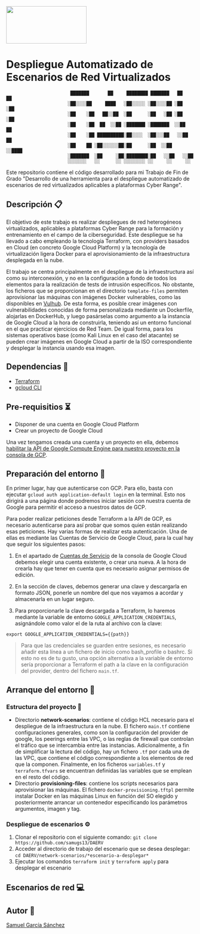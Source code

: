 <img src="https://user-images.githubusercontent.com/78796980/168422761-4be1d1b5-c065-4f44-86d7-44d346971897.png" width="215" height="100">


# Despliegue Automatizado de Escenarios de Red Virtualizados


                            ███████       ██     ████████ ███████   ██      ██
                           ░██░░░░██     ████   ░██░░░░░ ░██░░░░██ ░██     ░██
                           ░██    ░██   ██░░██  ░██      ░██   ░██ ░██     ░██
                           ░██    ░██  ██  ░░██ ░███████ ░███████  ░░██    ██
                           ░██    ░██ ██████████░██░░░░  ░██░░░██   ░░██  ██
                           ░██    ██ ░██░░░░░░██░██      ░██  ░░██   ░░████
                           ░███████  ░██     ░██░████████░██   ░░██   ░░██
                           ░░░░░░░   ░░      ░░ ░░░░░░░░ ░░     ░░     ░░


Este repositorio contiene el código desarrollado para mi Trabajo de Fin de Grado "Desarrollo de una herramienta para el despliegue automatizado de escenarios de red virtualizados aplicables a plataformas Cyber Range".

## Descripción :clipboard:
El objetivo de este trabajo es realizar despliegues de red heterogéneos virtualizados, aplicables a plataformas Cyber Range para la formación y entrenamiento en el campo de la ciberseguridad. Este despliegue se ha llevado a cabo empleando la tecnología Terraform, con providers basados en Cloud (en concreto Google Cloud Platform) y la tecnología de virtualización ligera Docker para el aprovisionamiento de la infraestructura desplegada en la nube.

El trabajo se centra principalmente en el despliegue de la infraestructura así como su interconexión, y no en la configuración a fondo de todos los elementos para la realización de tests de intrusión específicos. No obstante, los ficheros que se proporcionan en el directorio `template-files` permiten aprovisionar las máquinas con imágenes Docker vulnerables, como las disponibles en [Vulhub](https://github.com/vulhub/vulhub). De esta forma, es posible crear imágenes con vulnerabilidades conocidas de forma personalizada mediante un Dockerfile, alojarlas en DockerHub, y luego pasárselas como argumento a la instancia de Google Cloud a la hora de construirla, teniendo así un entorno funcional en el que practicar ejercicios de Red Team. De igual forma, para los sistemas operativos base (como Kali Linux en el caso del atacante) se pueden crear imágenes en Google Cloud a partir de la ISO correspondiente y desplegar la instancia usando esa imagen.

## Dependencias :bookmark:
  - [Terraform](https://www.terraform.io/downloads)
  - [gcloud CLI](https://cloud.google.com/sdk/docs/install)

## Pre-requisitios :hourglass_flowing_sand:
  - Disponer de una cuenta en Google Cloud Platform
  - Crear un proyecto de Google Cloud

Una vez tengamos creada una cuenta y un proyecto en ella, debemos [habilitar la API de Google Compute Engine para nuestro proyecto en la consola de GCP](https://console.developers.google.com/apis/library/compute.googleapis.com).

## Preparación del entorno :wrench:
En primer lugar, hay que autenticarse con GCP. Para ello, basta con ejecutar `gcloud auth application-default login` en la terminal. Esto nos dirigirá a una página donde podremos iniciar sesión con nuestra cuenta de Google para permitir el acceso a nuestros datos de GCP.

Para poder realizar peticiones desde Terraform a la API de GCP, es necesario autenticarse para así probar que somos quien están realizando esas peticiones. Hay varias formas de realizar esta autenticación. Una de ellas es mediante las Cuentas de Servicio de Google Cloud, para la cual hay que seguir los siguientes pasos:

1. En el apartado de [Cuentas de Servicio](https://console.cloud.google.com/iam-admin/serviceaccounts) de la consola de Google Cloud debemos elegir una cuenta existente, o crear una nueva. A la hora de crearla hay que tener en cuenta que es necesario asignar permisos de edición.

2. En la sección de claves, debemos generar una clave y descargarla en formato JSON, ponerle un nombre del que nos vayamos a acordar y almacenarla en un lugar seguro. 

3. Para proporcionarle la clave descargada a Terraform, lo haremos mediante la variable de entorno `GOOGLE_APPLICATION_CREDENTIALS`, asignándole como valor el de la ruta al archivo con la clave:
```
export GOOGLE_APPLICATION_CREDENTIALS={{path}}
```
> Para que las credenciales se guarden entre sesiones, es necesario añadir esta línea a un fichero de inicio como bash_profile o bashrc. Si esto no es de tu gusto, una opción alternativa a la variable de entorno sería proporcionar a Terraform el path a la clave en la configuración del provider, dentro del fichero `main.tf`.

## Arranque del entorno :rocket:

### Estructura del proyecto :open_file_folder:
- Directorio **network-scenarios**: contiene el código HCL necesario para el despliegue de la infraestructura en la nube. El fichero `main.tf` contiene configuraciones generales, como son la configuración del provider de google, los peerings entre las VPC, o las reglas de firewall que controlan el tráfico que se intercambia entre las instancias. Adicionalmente, a fin de simplificar la lectura del código, hay un fichero `.tf` por cada una de las VPC, que contiene el código correspondiente a los elementos de red que la componen. Finalmente, en los ficheros `variables.tf` y `terraform.tfvars` se encuentran definidas las variables que se emplean en el resto del código.
- Directorio **provisioning-files**: contiene los scripts necesarios para aprovisionar las máquinas. El fichero `docker-provisioning.tftpl` permite instalar Docker en las máquinas Linux en función del SO elegido y posteriormente arrancar un contenedor especificando los parámetros argumentos, imagen y tag.

### Despliegue de escenarios :gear:
1. Clonar el repositorio con el siguiente comando: `git clone https://github.com/samugs13/DAERV`
2. Acceder al directorio de trabajo del escenario que se desea desplegar: `cd DAERV/network-scenarios/*escenario-a-desplegar*`
3. Ejecutar los comandos `terraform init` y `terraform apply` para desplegar el escenario 

## Escenarios de red :computer:

## Autor :art:
[Samuel García Sánchez](https://github.com/samugs13)

